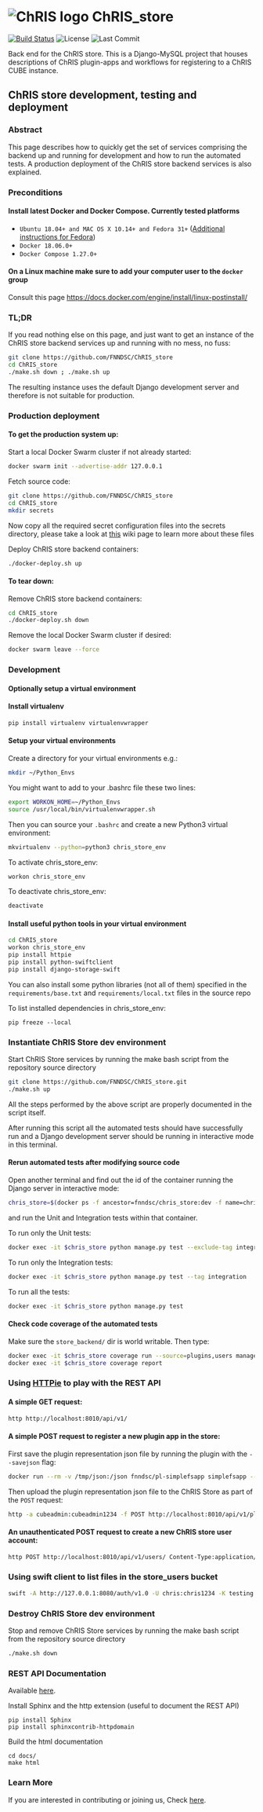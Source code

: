 # ![ChRIS logo](https://github.com/FNNDSC/ChRIS_store/blob/master/docs/assets/logo_chris.png) ChRIS_store
[![Build Status](https://travis-ci.org/FNNDSC/ChRIS_store.svg?branch=master)](https://travis-ci.org/FNNDSC/ChRIS_store)
![License][license-badge]
![Last Commit][last-commit-badge]

Back end for the ChRIS store. This is a Django-MySQL project that houses descriptions of ChRIS plugin-apps and workflows for registering to a ChRIS CUBE instance.

## ChRIS store development, testing and deployment

### Abstract

This page describes how to quickly get the set of services comprising the backend up and running for development and how to run the automated tests. A production deployment of the ChRIS store backend services is also explained.

### Preconditions

#### Install latest Docker and Docker Compose. Currently tested platforms
* ``Ubuntu 18.04+ and MAC OS X 10.14+ and Fedora 31+`` ([Additional instructions for Fedora](https://github.com/mairin/ChRIS_store/wiki/Getting-the-ChRIS-Store-to-work-on-Fedora))
* ``Docker 18.06.0+``
* ``Docker Compose 1.27.0+``

#### On a Linux machine make sure to add your computer user to the ``docker`` group 

Consult this page https://docs.docker.com/engine/install/linux-postinstall/

### TL;DR

If you read nothing else on this page, and just want to get an instance of the ChRIS store backend services up and 
running with no mess, no fuss:

```bash
git clone https://github.com/FNNDSC/ChRIS_store
cd ChRIS_store
./make.sh down ; ./make.sh up
```

The resulting instance uses the default Django development server and therefore is not suitable for production.

### Production deployment

#### To get the production system up:

Start a local Docker Swarm cluster if not already started:

```bash
docker swarm init --advertise-addr 127.0.0.1
```

Fetch source code:

```bash
git clone https://github.com/FNNDSC/ChRIS_store
cd ChRIS_store
mkdir secrets
```

Now copy all the required secret configuration files into the secrets directory, please take a look at 
[this](https://github.com/FNNDSC/ChRIS_store/wiki/ChRIS-store-backend-production-services-secret-configuration-files) 
wiki page to learn more about these files 

Deploy ChRIS store backend containers:

```bash
./docker-deploy.sh up
```

#### To tear down:

Remove ChRIS store backend containers:

```bash
cd ChRIS_store
./docker-deploy.sh down
```

Remove the local Docker Swarm cluster if desired:

```bash
docker swarm leave --force
```


### Development

#### Optionally setup a virtual environment

#### Install virtualenv
```bash
pip install virtualenv virtualenvwrapper
```

#### Setup your virtual environments
Create a directory for your virtual environments e.g.:
```bash
mkdir ~/Python_Envs
```

You might want to add to your .bashrc file these two lines:
```bash
export WORKON_HOME=~/Python_Envs
source /usr/local/bin/virtualenvwrapper.sh
```

Then you can source your ``.bashrc`` and create a new Python3 virtual environment:

```bash
mkvirtualenv --python=python3 chris_store_env
```

To activate chris_store_env:
```bash
workon chris_store_env
```

To deactivate chris_store_env:
```bash
deactivate
```

#### Install useful python tools in your virtual environment
```bash
cd ChRIS_store
workon chris_store_env
pip install httpie
pip install python-swiftclient
pip install django-storage-swift
```

You can also install some python libraries (not all of them) specified in the ``requirements/base.txt`` and 
``requirements/local.txt`` files in the source repo


To list installed dependencies in chris_store_env:
```
pip freeze --local
```

### Instantiate ChRIS Store dev environment

Start ChRIS Store services by running the make bash script from the repository source directory

```bash
git clone https://github.com/FNNDSC/ChRIS_store.git
./make.sh up
```
All the steps performed by the above script are properly documented in the script itself. 

After running this script all the automated tests should have successfully run and a Django development server should be running in interactive mode in this terminal.

#### Rerun automated tests after modifying source code

Open another terminal and find out the id of the container running the Django server in interactive mode:
```bash
chris_store=$(docker ps -f ancestor=fnndsc/chris_store:dev -f name=chris_store_dev -q)
```
and run the Unit and Integration tests within that container. 

To run only the Unit tests:

```bash
docker exec -it $chris_store python manage.py test --exclude-tag integration
```

To run only the Integration tests:

```bash
docker exec -it $chris_store python manage.py test --tag integration
```

To run all the tests:

```bash
docker exec -it $chris_store python manage.py test 
```

#### Check code coverage of the automated tests
Make sure the ``store_backend/`` dir is world writable. Then type:

```bash
docker exec -it $chris_store coverage run --source=plugins,users manage.py test
docker exec -it $chris_store coverage report
```

### Using [HTTPie](https://httpie.org/) to play with the REST API 

#### A simple GET request:
```bash
http http://localhost:8010/api/v1/
```

#### A simple POST request to register a new plugin app in the store:
First save the plugin representation json file by running the plugin with the `--savejson` flag:
```bash
docker run --rm -v /tmp/json:/json fnndsc/pl-simplefsapp simplefsapp --savejson /json
```
Then upload the plugin representation json file to the ChRIS Store as part of the `POST` request:
```bash
http -a cubeadmin:cubeadmin1234 -f POST http://localhost:8010/api/v1/plugins/ dock_image=fnndsc/pl-simplefsapp descriptor_file@/tmp/json/SimpleFSApp.json public_repo=https://github.com/FNNDSC/pl-simplefsapp name=pl-simplefsapp
```

#### An unauthenticated POST request to create a new ChRIS store user account:
```bash
http POST http://localhost:8010/api/v1/users/ Content-Type:application/vnd.collection+json Accept:application/vnd.collection+json template:='{"data":[{"name":"email","value":"developer@babymri.org"}, {"name":"password","value":"newstoreuser1234"}, {"name":"username","value":"newstoreuser"}]}'
```

### Using swift client to list files in the store_users bucket
```bash
swift -A http://127.0.0.1:8080/auth/v1.0 -U chris:chris1234 -K testing list store_users
```

### Destroy ChRIS Store dev environment

Stop and remove ChRIS Store services by running the make bash script from the repository source directory

```bash
./make.sh down
```

### REST API Documentation

Available [here](https://fnndsc.github.io/ChRIS_store).

Install Sphinx and the http extension (useful to document the REST API)
```
pip install Sphinx
pip install sphinxcontrib-httpdomain
```

Build the html documentation
```
cd docs/
make html
```


[license-badge]: https://img.shields.io/github/license/fnndsc/chris_store.svg
[last-commit-badge]: https://img.shields.io/github/last-commit/fnndsc/chris_store.svg

### Learn More

If you are interested in contributing or joining us, Check [here](http://chrisproject.org/join-us).
